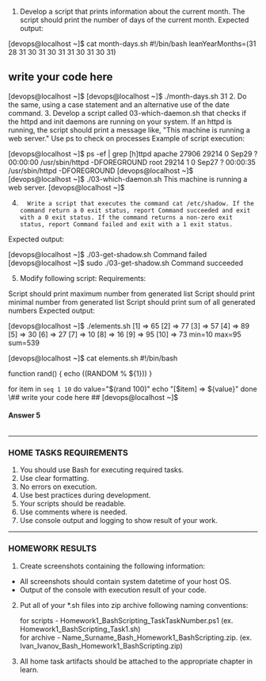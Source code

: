 1. Develop a script that prints information about the current month. The script should print the number of days of the current month.
Expected output:

[devops@localhost ~]$ cat month-days.sh
#!/bin/bash
leanYearMonths=(31 28 31 30 31 30 31 31 30 31 30 31)
## write your code here ##
[devops@localhost ~]$
[devops@localhost ~]$ ./month-days.sh
31
2. Do the same, using a case statement and an alternative use of the date command.
3. Develop a script called 03-which-daemon.sh that checks if the httpd and init daemons are running on your system. If an httpd is running, the script should print a message like, "This machine is running a web server." Use ps to check on processes
 Example of script execution:

[devops@localhost ~]$ ps -ef | grep [h]ttpd
apache   27906 29214  0 Sep29 ?    00:00:00 /usr/sbin/httpd -DFOREGROUND
root     29214     1  0 Sep27 ?    00:00:35 /usr/sbin/httpd -DFOREGROUND
[devops@localhost ~]$
[devops@localhost ~]$ ./03-which-daemon.sh
This machine is running a web server.
[devops@localhost ~]$
 

4.       Write a script that executes the command cat /etc/shadow. If the command return a 0 exit status, report Command succeeded and exit with a 0 exit status. If the command returns a non-zero exit status, report Command failed and exit with a 1 exit status.
Expected output:

[devops@localhost ~]$ ./03-get-shadow.sh
Command failed
[devops@localhost ~]$ sudo ./03-get-shadow.sh
Command succeeded
 

5. Modify following script:
Requirements:

Script should print maximum number from generated list
Script should print minimal number from generated list
Script should print sum of all generated numbers
Expected output:

[devops@localhost ~]$ ./elements.sh
[1] => 65
[2] => 77
[3] => 57
[4] => 89
[5] => 30
[6] => 27
[7] => 10
[8] => 16
[9] => 95
[10] => 73
min=10
max=95
sum=539
 
[devops@localhost ~]$ cat elements.sh
#!/bin/bash
 
function rand() {
    echo $(($RANDOM % ${1}))
}
 
for item in `seq 1 10`
do
    value="$(rand 100)"
    echo "[$item] => ${value}"
done
 \## write your code here ##
 [devops@localhost ~]$
 
#### Answer 5

![]()

---
### HOME TASKS REQUIREMENTS
1. You should use Bash for executing required tasks.<br/>
2. Use clear formatting.<br/>
3. No errors on execution.<br/>
4. Use best practices during development.<br/>
5. Your scripts should be readable.<br/>
6. Use comments where is needed.<br/>
7. Use console output and logging to show result of your work.<br/>

---
### HOMEWORK RESULTS
1. Create screenshots containing the following information:<br/>
* All screenshots should contain system datetime of your host OS.<br/>
* Output of the console with execution result of your code.<br/>

2. Put all of your  *.sh files into zip archive following naming conventions:<br/>

   for scripts - Homework1_BashScripting_TaskTaskNumber.ps1 (ex. Homework1_BashScripting_Task1.sh)<br/>
   for archive - Name_Surname_Bash_Homework1_BashScripting.zip. (ex. Ivan_Ivanov_Bash_Homework1_BashScripting.zip)<br/>

3. All home task artifacts should be attached to the appropriate chapter in learn.<br/>
